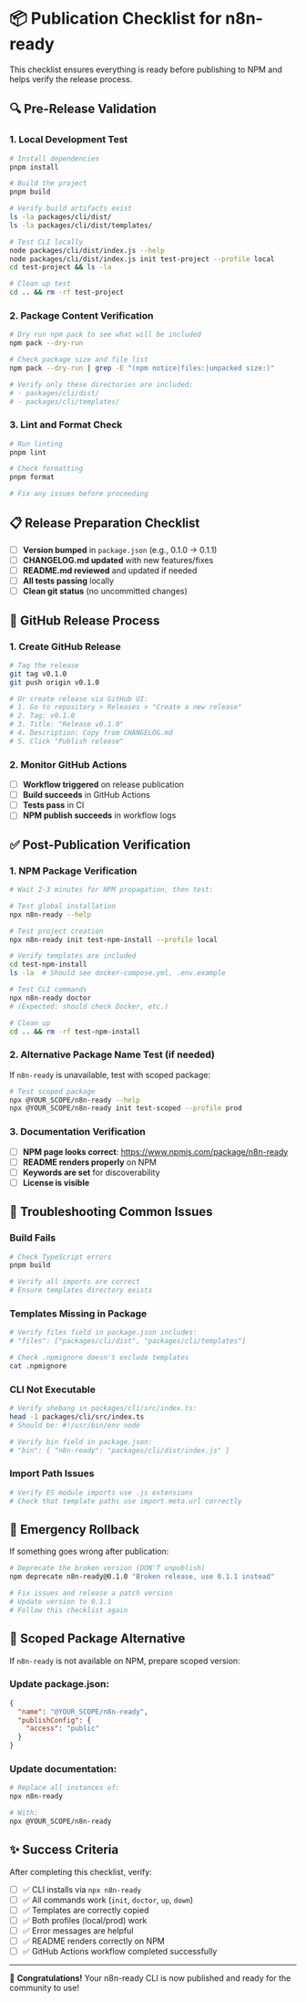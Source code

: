 # 📦 Publication Checklist for n8n-ready

This checklist ensures everything is ready before publishing to NPM and helps verify the release process.

## 🔍 Pre-Release Validation

### 1. Local Development Test

```bash
# Install dependencies
pnpm install

# Build the project
pnpm build

# Verify build artifacts exist
ls -la packages/cli/dist/
ls -la packages/cli/dist/templates/

# Test CLI locally
node packages/cli/dist/index.js --help
node packages/cli/dist/index.js init test-project --profile local
cd test-project && ls -la

# Clean up test
cd .. && rm -rf test-project
```

### 2. Package Content Verification

```bash
# Dry run npm pack to see what will be included
npm pack --dry-run

# Check package size and file list
npm pack --dry-run | grep -E "(npm notice|files:|unpacked size:)"

# Verify only these directories are included:
# - packages/cli/dist/
# - packages/cli/templates/
```

### 3. Lint and Format Check

```bash
# Run linting
pnpm lint

# Check formatting
pnpm format

# Fix any issues before proceeding
```

## 📋 Release Preparation Checklist

- [ ] **Version bumped** in `package.json` (e.g., 0.1.0 → 0.1.1)
- [ ] **CHANGELOG.md updated** with new features/fixes
- [ ] **README.md reviewed** and updated if needed
- [ ] **All tests passing** locally
- [ ] **Clean git status** (no uncommitted changes)

## 🚀 GitHub Release Process

### 1. Create GitHub Release

```bash
# Tag the release
git tag v0.1.0
git push origin v0.1.0

# Or create release via GitHub UI:
# 1. Go to repository > Releases > "Create a new release"
# 2. Tag: v0.1.0
# 3. Title: "Release v0.1.0"
# 4. Description: Copy from CHANGELOG.md
# 5. Click "Publish release"
```

### 2. Monitor GitHub Actions

- [ ] **Workflow triggered** on release publication
- [ ] **Build succeeds** in GitHub Actions
- [ ] **Tests pass** in CI
- [ ] **NPM publish succeeds** in workflow logs

## ✅ Post-Publication Verification

### 1. NPM Package Verification

```bash
# Wait 2-3 minutes for NPM propagation, then test:

# Test global installation
npx n8n-ready --help

# Test project creation
npx n8n-ready init test-npm-install --profile local

# Verify templates are included
cd test-npm-install
ls -la  # Should see docker-compose.yml, .env.example

# Test CLI commands
npx n8n-ready doctor
# (Expected: should check Docker, etc.)

# Clean up
cd .. && rm -rf test-npm-install
```

### 2. Alternative Package Name Test (if needed)

If `n8n-ready` is unavailable, test with scoped package:

```bash
# Test scoped package
npx @YOUR_SCOPE/n8n-ready --help
npx @YOUR_SCOPE/n8n-ready init test-scoped --profile prod
```

### 3. Documentation Verification

- [ ] **NPM page looks correct**: https://www.npmjs.com/package/n8n-ready
- [ ] **README renders properly** on NPM
- [ ] **Keywords are set** for discoverability
- [ ] **License is visible**

## 🐛 Troubleshooting Common Issues

### Build Fails
```bash
# Check TypeScript errors
pnpm build

# Verify all imports are correct
# Ensure templates directory exists
```

### Templates Missing in Package
```bash
# Verify files field in package.json includes:
# "files": ["packages/cli/dist", "packages/cli/templates"]

# Check .npmignore doesn't exclude templates
cat .npmignore
```

### CLI Not Executable
```bash
# Verify shebang in packages/cli/src/index.ts:
head -1 packages/cli/src/index.ts
# Should be: #!/usr/bin/env node

# Verify bin field in package.json:
# "bin": { "n8n-ready": "packages/cli/dist/index.js" }
```

### Import Path Issues
```bash
# Verify ES module imports use .js extensions
# Check that template paths use import.meta.url correctly
```

## 🔧 Emergency Rollback

If something goes wrong after publication:

```bash
# Deprecate the broken version (DON'T unpublish)
npm deprecate n8n-ready@0.1.0 "Broken release, use 0.1.1 instead"

# Fix issues and release a patch version
# Update version to 0.1.1
# Follow this checklist again
```

## 📝 Scoped Package Alternative

If `n8n-ready` is not available on NPM, prepare scoped version:

### Update package.json:
```json
{
  "name": "@YOUR_SCOPE/n8n-ready",
  "publishConfig": {
    "access": "public"
  }
}
```

### Update documentation:
```bash
# Replace all instances of:
npx n8n-ready

# With:
npx @YOUR_SCOPE/n8n-ready
```

## ✨ Success Criteria

After completing this checklist, verify:

- [ ] ✅ CLI installs via `npx n8n-ready`
- [ ] ✅ All commands work (`init`, `doctor`, `up`, `down`)
- [ ] ✅ Templates are correctly copied
- [ ] ✅ Both profiles (local/prod) work
- [ ] ✅ Error messages are helpful
- [ ] ✅ README renders correctly on NPM
- [ ] ✅ GitHub Actions workflow completed successfully

---

🎉 **Congratulations!** Your n8n-ready CLI is now published and ready for the community to use!